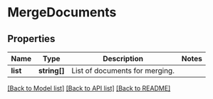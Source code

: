 # MergeDocuments

## Properties
Name | Type | Description | Notes
------------ | ------------- | ------------- | -------------
**list** | **string[]** | List of documents for merging. | 

[[Back to Model list]](../README.md#documentation-for-models) [[Back to API list]](../README.md#documentation-for-api-endpoints) [[Back to README]](../README.md)


